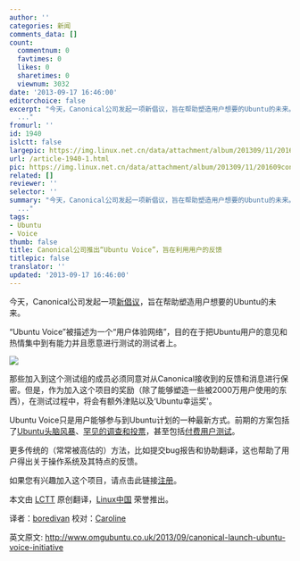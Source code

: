 ```yaml
---
author: ''
categories: 新闻
comments_data: []
count:
  commentnum: 0
  favtimes: 0
  likes: 0
  sharetimes: 0
  viewnum: 3032
date: '2013-09-17 16:46:00'
editorchoice: false
excerpt: "今天，Canonical公司发起一项新倡议，旨在帮助塑造用户想要的Ubuntu的未来。\r\nUbuntu Voice被描述为一个用户体验网络，目的在于把Ubuntu用户的意见和热情集中到有能力并且愿意进行测试的测试者上。\r\n\r\n那些加入到这个测
  ..."
fromurl: ''
id: 1940
islctt: false
largepic: https://img.linux.net.cn/data/attachment/album/201309/11/201609conoy411sssnno0n.jpg
url: /article-1940-1.html
pic: https://img.linux.net.cn/data/attachment/album/201309/11/201609conoy411sssnno0n.jpg.thumb.jpg
related: []
reviewer: ''
selector: ''
summary: "今天，Canonical公司发起一项新倡议，旨在帮助塑造用户想要的Ubuntu的未来。\r\nUbuntu Voice被描述为一个用户体验网络，目的在于把Ubuntu用户的意见和热情集中到有能力并且愿意进行测试的测试者上。\r\n\r\n那些加入到这个测
  ..."
tags:
- Ubuntu
- Voice
thumb: false
title: Canonical公司推出“Ubuntu Voice”，旨在利用用户的反馈
titlepic: false
translator: ''
updated: '2013-09-17 16:46:00'
---
```


今天，Canonical公司发起一项[新倡议](http://design.canonical.com/2013/09/join-in-ubuntuvoice-be-the-voice-of-millions-of-ubuntu-users/)，旨在帮助塑造用户想要的Ubuntu的未来。


“Ubuntu Voice”被描述为一个“用户体验网络”，目的在于把Ubuntu用户的意见和热情集中到有能力并且愿意进行测试的测试者上。


![](https://img.linux.net.cn/data/attachment/album/201309/11/201609conoy411sssnno0n.jpg)


那些加入到这个测试组的成员必须同意对从Canonical接收到的反馈和消息进行保密。但是，作为加入这个项目的奖励（除了能够塑造一些被2000万用户使用的东西），在测试过程中，将会有额外津贴以及‘Ubuntu幸运奖'。


Ubuntu Voice只是用户能够参与到Ubuntu计划的一种最新方式。前期的方案包括了[Ubuntu头脑风暴](http://www.omgubuntu.co.uk/2013/05/ubuntu-brainstorm-to-get-the-boot)、[罕见的调查和投票](http://www.omgubuntu.co.uk/2013/06/ubuntu-design-team-ask-how-do-you-use-search)，甚至包括[付费用户测试](http://www.omgubuntu.co.uk/2012/10/near-london-get-paid-to-use-ubuntu)。


更多传统的（常常被高估的）方法，比如提交bug报告和协助翻译，这也帮助了用户得出关于操作系统及其特点的反馈。


如果您有兴趣加入这个项目，请点击此链接[注册](http://www.omgubuntu.co.uk/2012/10/near-london-get-paid-to-use-ubuntu)。


 


 


本文由 [LCTT](https://github.com/LCTT/TranslateProject) 原创翻译，[Linux中国](http://linux.cn/portal.php) 荣誉推出。


译者：[boredivan](http://linux.cn/space/boredivan) 校对：[Caroline](space/14763/)


英文原文: <http://www.omgubuntu.co.uk/2013/09/canonical-launch-ubuntu-voice-initiative>